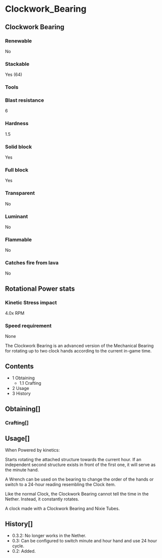 # Clockwork_Bearing

## Clockwork Bearing

### Renewable

No

### Stackable

Yes (64)

### Tools

### Blast resistance

6

### Hardness

1.5

### Solid block

Yes

### Full block

Yes

### Transparent

No

### Luminant

No

### Flammable

No

### Catches fire from lava

No

## Rotational Power stats

### Kinetic Stress impact

4.0x RPM

### Speed requirement

None

The Clockwork Bearing is an advanced version of the Mechanical Bearing for rotating up to two clock hands according to the current in-game time.

## Contents

- 1 Obtaining
    - 1.1 Crafting
- 2 Usage
- 3 History

## Obtaining[]

### Crafting[]

## Usage[]

When Powered by kinetics:

Starts rotating the attached structure towards the current hour. If an independent second structure exists in front of the first one, it will serve as the minute hand.

A Wrench can be used on the bearing to change the order of the hands or switch to a 24-hour reading resembling the Clock item.

Like the normal Clock, the Clockwork Bearing cannot tell the time in the Nether. Instead, it constantly rotates.

A clock made with a Clockwork Bearing and Nixie Tubes.

## History[]

- 0.3.2: No longer works in the Nether.
- 0.3: Can be configured to switch minute and hour hand and use 24 hour cycle.
- 0.2: Added.